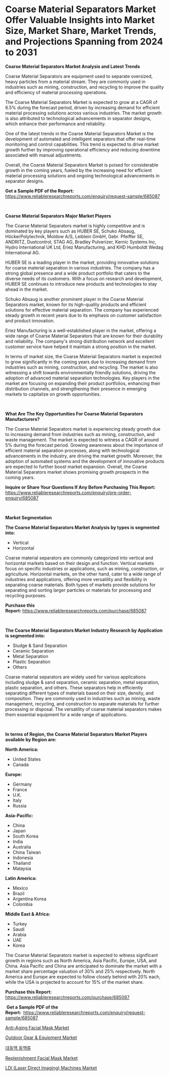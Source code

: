 <p><h1>Coarse Material Separators Market Offer Valuable Insights into Market Size, Market Share, Market Trends, and Projections Spanning from 2024 to 2031</h1></p><p><strong>Coarse Material Separators Market Analysis and Latest Trends</strong></p>
<p><p>Coarse Material Separators are equipment used to separate oversized, heavy particles from a material stream. They are commonly used in industries such as mining, construction, and recycling to improve the quality and efficiency of material processing operations.</p><p>The Coarse Material Separators Market is expected to grow at a CAGR of 6.5% during the forecast period, driven by increasing demand for efficient material processing solutions across various industries. The market growth is also attributed to technological advancements in separator designs, which enhance their performance and reliability.</p><p>One of the latest trends in the Coarse Material Separators Market is the development of automated and intelligent separators that offer real-time monitoring and control capabilities. This trend is expected to drive market growth further by improving operational efficiency and reducing downtime associated with manual adjustments.</p><p>Overall, the Coarse Material Separators Market is poised for considerable growth in the coming years, fueled by the increasing need for efficient material processing solutions and ongoing technological advancements in separator designs.</p></p>
<p><strong>Get a Sample PDF of the Report:&nbsp;</strong> <a href="https://www.reliableresearchreports.com/enquiry/request-sample/685087">https://www.reliableresearchreports.com/enquiry/request-sample/685087</a></p>
<p>&nbsp;</p>
<p><strong>Coarse Material Separators Major Market Players</strong></p>
<p><p>The Coarse Material Separators market is highly competitive and is dominated by key players such as HUBER SE, Schuko Absaug, HöckerPolytechnik, Moldow A/S, Leiblein GmbH, Gebr. Pfeiffer SE, ANDRITZ, Dustcontrol, STAG AG, Bradley Pulverizer, Kernic Systems Inc, Hydro International UK Ltd, Eriez Manufacturing, and KHD Humboldt Wedag International AG.</p><p>HUBER SE is a leading player in the market, providing innovative solutions for coarse material separation in various industries. The company has a strong global presence and a wide product portfolio that caters to the diverse needs of its customers. With a focus on research and development, HUBER SE continues to introduce new products and technologies to stay ahead in the market.</p><p>Schuko Absaug is another prominent player in the Coarse Material Separators market, known for its high-quality products and efficient solutions for effective material separation. The company has experienced steady growth in recent years due to its emphasis on customer satisfaction and product innovation.</p><p>Eriez Manufacturing is a well-established player in the market, offering a wide range of Coarse Material Separators that are known for their durability and reliability. The company's strong distribution network and excellent customer service have helped it maintain a strong position in the market.</p><p>In terms of market size, the Coarse Material Separators market is expected to grow significantly in the coming years due to increasing demand from industries such as mining, construction, and recycling. The market is also witnessing a shift towards environmentally friendly solutions, driving the adoption of advanced material separation technologies. Key players in the market are focusing on expanding their product portfolios, enhancing their distribution channels, and strengthening their presence in emerging markets to capitalize on growth opportunities.</p></p>
<p>&nbsp;</p>
<p><strong>What Are The Key Opportunities For Coarse Material Separators Manufacturers?</strong></p>
<p><p>The Coarse Material Separators market is experiencing steady growth due to increasing demand from industries such as mining, construction, and waste management. The market is expected to witness a CAGR of around 5% during the forecast period. Growing awareness about the importance of efficient material separation processes, along with technological advancements in the industry, are driving the market growth. Moreover, the adoption of automated systems and the development of innovative products are expected to further boost market expansion. Overall, the Coarse Material Separators market shows promising growth prospects in the coming years.</p></p>
<p><strong>Inquire or Share Your Questions If Any Before Purchasing This Report:</strong> <a href="https://www.reliableresearchreports.com/enquiry/pre-order-enquiry/685087">https://www.reliableresearchreports.com/enquiry/pre-order-enquiry/685087</a></p>
<p>&nbsp;</p>
<p><strong>Market Segmentation</strong></p>
<p><strong>The Coarse Material Separators Market Analysis by types is segmented into:</strong></p>
<p><ul><li>Vertical</li><li>Horizontal</li></ul></p>
<p><p>Coarse material separators are commonly categorized into vertical and horizontal markets based on their design and function. Vertical markets focus on specific industries or applications, such as mining, construction, or agriculture. Horizontal markets, on the other hand, cater to a wide range of industries and applications, offering more versatility and flexibility in separating coarse materials. Both types of markets provide solutions for separating and sorting larger particles or materials for processing and recycling purposes.</p></p>
<p><strong>Purchase this Report:&nbsp;</strong><a href="https://www.reliableresearchreports.com/purchase/685087">https://www.reliableresearchreports.com/purchase/685087</a></p>
<p>&nbsp;</p>
<p><strong>The Coarse Material Separators Market Industry Research by Application is segmented into:</strong></p>
<p><ul><li>Sludge & Sand Separation</li><li>Ceramic Separation</li><li>Metal Separation</li><li>Plastic Separation</li><li>Others</li></ul></p>
<p><p>Coarse material separators are widely used for various applications including sludge & sand separation, ceramic separation, metal separation, plastic separation, and others. These separators help in efficiently separating different types of materials based on their size, density, and composition. They are commonly used in industries such as mining, waste management, recycling, and construction to separate materials for further processing or disposal. The versatility of coarse material separators makes them essential equipment for a wide range of applications.</p></p>
<p>&nbsp;</p>
<p><strong>In terms of Region, the Coarse Material Separators Market Players available by Region are:</strong></p>
<p>
    <p> <strong> North America: </strong>
        <ul>
            <li>United States</li>
            <li>Canada</li>
        </ul>
        </p> 
    <p> <strong> Europe: </strong>
        <ul>
            <li>Germany</li>
            <li>France</li>
            <li>U.K.</li>
            <li>Italy</li>
            <li>Russia</li>
        </ul>
        </p> 
    <p> <strong> Asia-Pacific: </strong>
        <ul>
            <li>China</li>
            <li>Japan</li>
            <li>South Korea</li>
            <li>India</li>
            <li>Australia</li>
            <li>China Taiwan</li>
            <li>Indonesia</li>
            <li>Thailand</li>
            <li>Malaysia</li>
        </ul>
        </p> 
    <p> <strong> Latin America: </strong>
        <ul>
            <li>Mexico</li>
            <li>Brazil</li>
            <li>Argentina Korea</li>
            <li>Colombia</li>
        </ul>
        </p> 
    <p> <strong> Middle East & Africa: </strong>
        <ul>
            <li>Turkey</li>
            <li>Saudi</li>
            <li>Arabia</li>
            <li>UAE</li>
            <li>Korea</li>
        </ul>
    </p>
    </p>
<p><p>The Coarse Material Separators market is expected to witness significant growth in regions such as North America, Asia Pacific, Europe, USA, and China. Asia Pacific and China are anticipated to dominate the market with a market share percentage valuation of 30% and 25% respectively. North America and Europe are expected to follow closely behind with 20% each, while the USA is projected to account for 15% of the market share.</p></p>
<p><strong>Purchase this Report: </strong><a href="https://www.reliableresearchreports.com/purchase/685087">https://www.reliableresearchreports.com/purchase/685087</a></p>
<p>&nbsp;<strong>Get a Sample PDF of the Report:&nbsp;&nbsp;</strong><a href="https://www.reliableresearchreports.com/enquiry/request-sample/685087">https://www.reliableresearchreports.com/enquiry/request-sample/685087</a></p>
<p><strong></strong></p>
<p><p><a href="https://view.publitas.com/reportprime-1/anti-aging-facial-mask-market-size-and-examines-its-market-scope-with-a-primary-focus-on-growth-opportunities-and-forecasted-trends-spanning-from-2024-to-2031/">Anti-Aging Facial Mask Market</a></p><p><a href="https://changeable-paste-463.notion.site/Outdoor-Gear-Equipment-Market-Challenges-Opportunities-and-Growth-Drivers-and-Major-Market-Play-c96d283609374b2794d314ca6e9c513c">Outdoor Gear & Equipment Market</a></p><p><a href="https://medium.com/@sammyultyylrich9067856/%EA%B6%8C%EC%9C%84-%EC%84%B1%EC%9D%84-%EA%B0%80%EC%A7%80%EA%B3%A0-%EC%9E%88%EB%8A%94-%EB%8C%80%EB%8F%99%EB%A7%A5%EB%A5%98%EC%9D%98-%EC%8B%9C%EC%9E%A5-%EB%8F%99%ED%96%A5-%EC%98%88%EC%B8%A1-%EB%B0%8F-%EA%B2%BD%EC%9F%81-%EB%B6%84%EC%84%9D%EC%9D%80-2031%EB%85%84%EA%B9%8C%EC%A7%80%EC%9E%85%EB%8B%88%EB%8B%A4-bec73d755220">대동맥 동맥류</a></p><p><a href="https://view.publitas.com/reportprime-1/replenishment-facial-mask-market-furnish-information-about-market-size-market-share-market-dynamics-and-projections-spanning-from-2024-to-2031/">Replenishment Facial Mask Market</a></p><p><a href="https://florentine-yuzu-f42.notion.site/Global-LDI-Laser-Direct-Imaging-Machines-Market-Size-and-Market-Trends-Insights-and-Projections-f-fb4b7295a2384cc7bf948cabb09a81c3">LDI (Laser Direct Imaging) Machines Market</a></p></p>